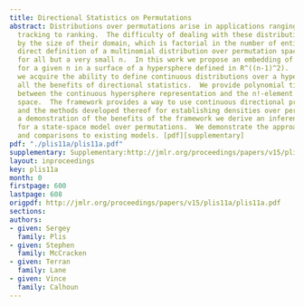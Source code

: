 ```yaml
---
title: Directional Statistics on Permutations
abstract: Distributions over permutations arise in applications ranging from multi-object
  tracking to ranking.  The difficulty of dealing with these distributions is caused
  by the size of their domain, which is factorial in the number of entities (n!).  The
  direct definition of a multinomial distribution over permutation space is impractical
  for all but a very small n.  In this work we propose an embedding of all n! permutations
  for a given n in a surface of a hypersphere defined in R^((n-1)^2).  As a result,
  we acquire the ability to define continuous distributions over a hypersphere with
  all the benefits of directional statistics.  We provide polynomial time projections
  between the continuous hypersphere representation and the n!-element permutation
  space.  The framework provides a way to use continuous directional probability densities
  and the methods developed thereof for establishing densities over permutations.  As
  a demonstration of the benefits of the framework we derive an inference procedure
  for a state-space model over permutations.  We demonstrate the approach with applications
  and comparisons to existing models. [pdf][supplementary]
pdf: "./plis11a/plis11a.pdf"
supplementary: Supplementary:http://jmlr.org/proceedings/papers/v15/plis11a/plis11aSupple.zip
layout: inproceedings
key: plis11a
month: 0
firstpage: 600
lastpage: 608
origpdf: http://jmlr.org/proceedings/papers/v15/plis11a/plis11a.pdf
sections: 
authors:
- given: Sergey
  family: Plis
- given: Stephen
  family: McCracken
- given: Terran
  family: Lane
- given: Vince
  family: Calhoun
---
```


